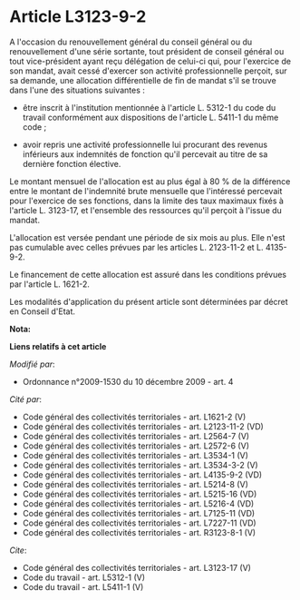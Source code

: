 # Article L3123-9-2

A l'occasion du renouvellement général du conseil général ou du renouvellement d'une série sortante, tout président de
conseil général ou tout vice-président ayant reçu délégation de celui-ci qui, pour l'exercice de son mandat, avait cessé
d'exercer son activité professionnelle perçoit, sur sa demande, une allocation différentielle de fin de mandat s'il se trouve
dans l'une des situations suivantes :

- être inscrit à l'institution mentionnée à l'article L. 5312-1 du code du travail conformément aux dispositions de l'article
L. 5411-1 du même code ;

- avoir repris une activité professionnelle lui procurant des revenus inférieurs aux indemnités de fonction qu'il percevait
au titre de sa dernière fonction élective. 

Le montant mensuel de l'allocation est au plus égal à 80 % de la différence entre le montant de l'indemnité brute mensuelle
que l'intéressé percevait pour l'exercice de ses fonctions, dans la limite des taux maximaux fixés à l'article L. 3123-17, et
l'ensemble des ressources qu'il perçoit à l'issue du mandat. 

L'allocation est versée pendant une période de six mois au plus. Elle n'est pas cumulable avec celles prévues par les
articles L. 2123-11-2 et L. 4135-9-2. 

Le financement de cette allocation est assuré dans les conditions prévues par l'article L. 1621-2. 

Les modalités d'application du présent article sont déterminées par décret en Conseil d'Etat.

**Nota:**



**Liens relatifs à cet article**

_Modifié par_:

  - Ordonnance n°2009-1530 du 10 décembre 2009 - art. 4

_Cité par_:

  - Code général des collectivités territoriales - art. L1621-2 (V)
  - Code général des collectivités territoriales - art. L2123-11-2 (VD)
  - Code général des collectivités territoriales - art. L2564-7 (V)
  - Code général des collectivités territoriales - art. L2572-6 (V)
  - Code général des collectivités territoriales - art. L3534-1 (V)
  - Code général des collectivités territoriales - art. L3534-3-2 (V)
  - Code général des collectivités territoriales - art. L4135-9-2 (VD)
  - Code général des collectivités territoriales - art. L5214-8 (V)
  - Code général des collectivités territoriales - art. L5215-16 (VD)
  - Code général des collectivités territoriales - art. L5216-4 (VD)
  - Code général des collectivités territoriales - art. L7125-11 (VD)
  - Code général des collectivités territoriales - art. L7227-11 (VD)
  - Code général des collectivités territoriales - art. R3123-8-1 (V)

_Cite_:

  - Code général des collectivités territoriales - art. L3123-17 (V)
  - Code du travail - art. L5312-1 (V)
  - Code du travail - art. L5411-1 (V)
